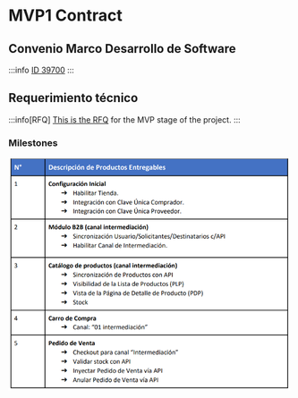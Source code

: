 # MVP1 Contract

## Convenio Marco Desarrollo de Software

:::info
[ID 39700](https://conveniomarco.mercadopublico.cl/software2022/publicquotes/requestforquote/view/id/39700/)
:::

## Requerimiento técnico

:::info[RFQ]
[This is the RFQ](/img/Requisitos-tecnicos-piloto-tienda.pdf) for the MVP stage of the project.
:::

### Milestones

![milestones](/img/2024-01-15_11-23.png)
